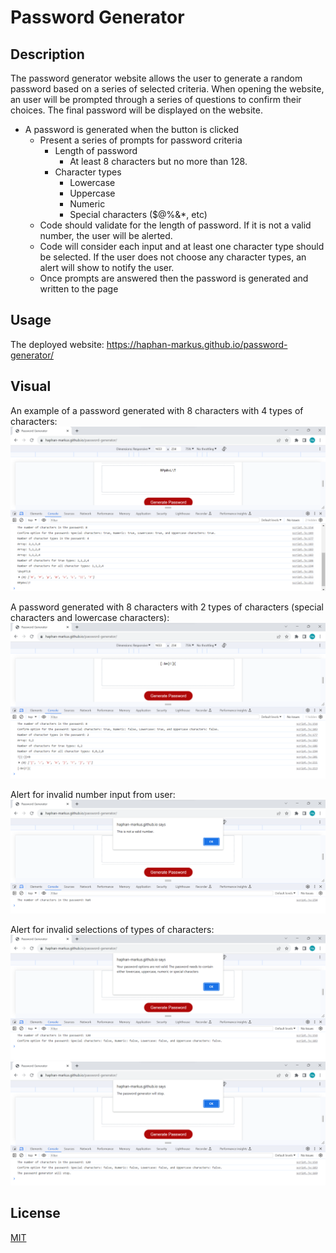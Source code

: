# Password Generator

## Description

The password generator website allows the user to generate a random password based on a series of selected criteria. When opening the website, an user will be prompted through a series of questions to confirm their choices. The final password will be displayed on the website.

* A password is generated when the button is clicked
  * Present a series of prompts for password criteria
    * Length of password
      * At least 8 characters but no more than 128.
    * Character types
      * Lowercase
      * Uppercase
      * Numeric
      * Special characters ($@%&*, etc)
  * Code should validate for the length of password. If it is not a valid number, the user will be alerted.
  * Code will consider each input and at least one character type should be selected. If the user does not choose any character types, an alert will show to notify the user.
  * Once prompts are answered then the password is generated and written to the page

## Usage

The deployed website: https://haphan-markus.github.io/password-generator/ 

## Visual

An example of a password generated with 8 characters with 4 types of characters:
![Alt text](./screenshots/image1.png)

A password generated with 8 characters with 2 types of characters (special characters and lowercase characters):
![Alt text](./screenshots/image2.png)

Alert for invalid number input from user:
![Alt text](./screenshots/image3.png)

Alert for invalid selections of types of characters:
![Alt text](./screenshots/image4.png)
![Alt text](./screenshots/image5.png)
## License

[MIT](https://choosealicense.com/licenses/mit/)